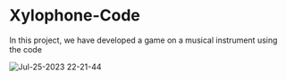 # Xylophone-Code
In this project, we have developed a game on a musical instrument using the code

![Jul-25-2023 22-21-44](https://github.com/DanilaBolshakov1999/Xylophone-Code/assets/47753945/5314f623-5d75-4fa5-a7dd-8370b50f922d)
